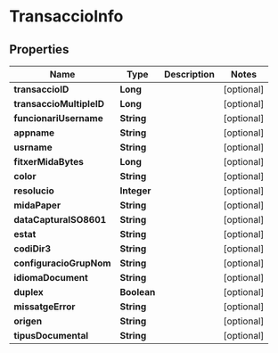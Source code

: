 

# TransaccioInfo


## Properties

| Name | Type | Description | Notes |
|------------ | ------------- | ------------- | -------------|
|**transaccioID** | **Long** |  |  [optional] |
|**transaccioMultipleID** | **Long** |  |  [optional] |
|**funcionariUsername** | **String** |  |  [optional] |
|**appname** | **String** |  |  [optional] |
|**usrname** | **String** |  |  [optional] |
|**fitxerMidaBytes** | **Long** |  |  [optional] |
|**color** | **String** |  |  [optional] |
|**resolucio** | **Integer** |  |  [optional] |
|**midaPaper** | **String** |  |  [optional] |
|**dataCapturaISO8601** | **String** |  |  [optional] |
|**estat** | **String** |  |  [optional] |
|**codiDir3** | **String** |  |  [optional] |
|**configuracioGrupNom** | **String** |  |  [optional] |
|**idiomaDocument** | **String** |  |  [optional] |
|**duplex** | **Boolean** |  |  [optional] |
|**missatgeError** | **String** |  |  [optional] |
|**origen** | **String** |  |  [optional] |
|**tipusDocumental** | **String** |  |  [optional] |



